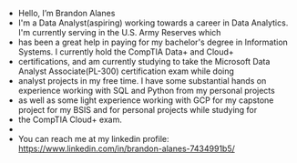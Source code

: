 - Hello, I’m Brandon Alanes
-  I'm a Data Analyst(aspiring) working towards a career in Data Analytics. I'm currently serving in the U.S. Army Reserves which
-  has been a great help in paying for my bachelor's degree in Information Systems. I currently hold the CompTIA Data+ and Cloud+
-  certifications, and am currently studying to take the Microsoft Data Analyst Associate(PL-300) certification exam while doing
-  analyst projects in my free time. I have some substantial hands on experience working with SQL and Python from my personal projects
- as well as some light experience working with GCP for my capstone project for my BSIS and for personal projects while studying for
- the CompTIA Cloud+ exam. 
-   
-  You can reach me at my linkedin profile:
https://www.linkedin.com/in/brandon-alanes-7434991b5/

